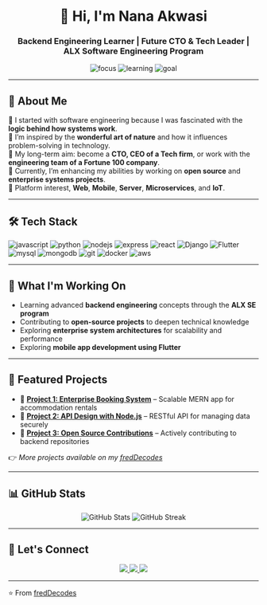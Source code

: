 <!-- PROFILE HEADER -->
<h1 align="center">👋 Hi, I'm Nana Akwasi</h1>
<h3 align="center">Backend Engineering Learner | Future CTO & Tech Leader | ALX Software Engineering Program</h3>

<p align="center">
  <img src="https://img.shields.io/badge/Focus-Backend%20Engineering-blue" alt="focus"/>
  <img src="https://img.shields.io/badge/Learning-ALX%20SE%20Program-orange" alt="learning"/>
  <img src="https://img.shields.io/badge/Goal-Aspiring%20Software%20Engineer-success" alt="goal"/>
</p>

---

<!-- ABOUT ME -->
## 🚀 About Me  

🔹 I started with software engineering because I was fascinated with the **logic behind how systems work**.  
🔹 I’m inspired by the **wonderful art of nature** and how it influences problem-solving in technology.  
🔹 My long-term aim: become a **CTO, CEO of a Tech firm**, or work with the **engineering team of a Fortune 100 company**.  
🔹 Currently, I’m enhancing my abilities by working on **open source** and **enterprise systems projects**.  
🔹 Platform interest, **Web**, **Mobile**, **Server**, **Microservices**, and **IoT**.

---

<!-- TECH STACK -->
## 🛠️ Tech Stack  

<p>
  <!-- Languages -->
  <img src="https://img.shields.io/badge/Code-JavaScript-yellow?style=flat&logo=javascript" alt="javascript"/>
  <img src="https://img.shields.io/badge/Code-Python-blue?style=flat&logo=python" alt="python"/>
<!--   <img src="https://img.shields.io/badge/Code-C%20Language-grey?style=flat&logo=c" alt="c"/> -->

  <!-- Frameworks -->
  <img src="https://img.shields.io/badge/Framework-Node.js-green?style=flat&logo=node.js" alt="nodejs"/>
  <img src="https://img.shields.io/badge/Framework-Express.js-lightgrey?style=flat&logo=express" alt="express"/>
  <img src="https://img.shields.io/badge/Frontend-React-blue?style=flat&logo=react" alt="react"/>
  <img src="https://img.shields.io/badge/Framwork-Django-green?style=flat&logo=django" alt="Django"/>
  <img src="https://img.shields.io/badge/Framwork-Flutter-blue?style=flat&logo=flutter" alt="Flutter"/>

  <!-- Databases -->
  <img src="https://img.shields.io/badge/Database-MySQL-orange?style=flat&logo=mysql" alt="mysql"/>
  <img src="https://img.shields.io/badge/Database-MongoDB-green?style=flat&logo=mongodb" alt="mongodb"/>

  <!-- Tools -->
  <img src="https://img.shields.io/badge/Tools-Git-black?style=flat&logo=git" alt="git"/>
  <img src="https://img.shields.io/badge/Tools-Docker-blue?style=flat&logo=docker" alt="docker"/>
  <img src="https://img.shields.io/badge/Cloud-AWS-orange?style=flat&logo=amazon-aws" alt="aws"/>
</p>

---

<!-- CURRENT WORK -->
## 🌱 What I'm Working On  

- Learning advanced **backend engineering** concepts through the **ALX SE program**  
- Contributing to **open-source projects** to deepen technical knowledge  
- Exploring **enterprise system architectures** for scalability and performance  
- Exploring **mobile app development using Flutter**  

---

<!-- PROJECTS -->
## 📂 Featured Projects  

- 🔹 [**Project 1: Enterprise Booking System**](#) – Scalable MERN app for accommodation rentals  
- 🔹 [**Project 2: API Design with Node.js**](#) – RESTful API for managing data securely  
- 🔹 [**Project 3: Open Source Contributions**](#) – Actively contributing to backend repositories  

👉 *More projects available on my [fredDecodes](https://github.com/freddecodes?tab=repositories)*  

---

<!-- GITHUB STATS -->
## 📊 GitHub Stats  

<p align="center">
  <img src="https://github-readme-stats.vercel.app/api?username=yourusername&show_icons=true&theme=radical" alt="GitHub Stats"/>
  <img src="https://github-readme-streak-stats.herokuapp.com/?user=yourusername&theme=radical" alt="GitHub Streak"/>
</p>

---

<!-- CONNECT -->
## 🤝 Let's Connect  

<p align="center">
  <a href="https://www.linkedin.com/in/freddecodes" target="_blank">
    <img src="https://img.shields.io/badge/LinkedIn-Connect-blue?logo=linkedin"/>
  </a>
  <a href="mailto:fred0xx86@gmail.com">
    <img src="https://img.shields.io/badge/Email-Contact-red?logo=gmail"/>
  </a>
  <a href="https://yourportfolio.com" target="_blank">
    <img src="https://img.shields.io/badge/Portfolio-Visit-success?logo=react"/>
  </a>
</p>

---

⭐️ From [fredDecodes](https://github.com/freddecodes)
